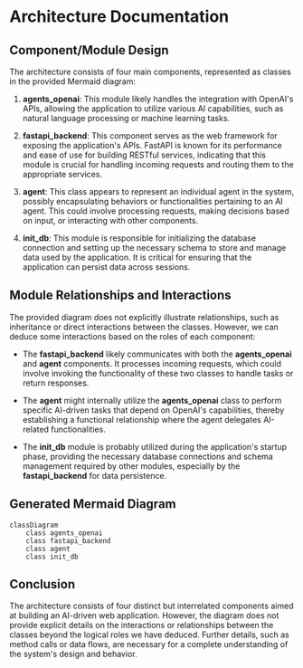 # Architecture Documentation

## Component/Module Design

The architecture consists of four main components, represented as classes in the provided Mermaid diagram:

1. **agents_openai**: This module likely handles the integration with OpenAI's APIs, allowing the application to utilize various AI capabilities, such as natural language processing or machine learning tasks.

2. **fastapi_backend**: This component serves as the web framework for exposing the application's APIs. FastAPI is known for its performance and ease of use for building RESTful services, indicating that this module is crucial for handling incoming requests and routing them to the appropriate services.

3. **agent**: This class appears to represent an individual agent in the system, possibly encapsulating behaviors or functionalities pertaining to an AI agent. This could involve processing requests, making decisions based on input, or interacting with other components.

4. **init_db**: This module is responsible for initializing the database connection and setting up the necessary schema to store and manage data used by the application. It is critical for ensuring that the application can persist data across sessions.

## Module Relationships and Interactions

The provided diagram does not explicitly illustrate relationships, such as inheritance or direct interactions between the classes. However, we can deduce some interactions based on the roles of each component:

- The **fastapi_backend** likely communicates with both the **agents_openai** and **agent** components. It processes incoming requests, which could involve invoking the functionality of these two classes to handle tasks or return responses.

- The **agent** might internally utilize the **agents_openai** class to perform specific AI-driven tasks that depend on OpenAI's capabilities, thereby establishing a functional relationship where the agent delegates AI-related functionalities.

- The **init_db** module is probably utilized during the application's startup phase, providing the necessary database connections and schema management required by other modules, especially by the **fastapi_backend** for data persistence.

## Generated Mermaid Diagram

```mermaid
classDiagram
    class agents_openai
    class fastapi_backend
    class agent
    class init_db
```

## Conclusion

The architecture consists of four distinct but interrelated components aimed at building an AI-driven web application. However, the diagram does not provide explicit details on the interactions or relationships between the classes beyond the logical roles we have deduced. Further details, such as method calls or data flows, are necessary for a complete understanding of the system's design and behavior.